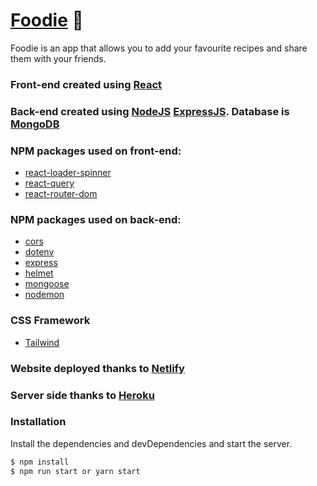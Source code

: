 # [Foodie](https://dazzling-perlman-f5479e.netlify.app/) 🍴
Foodie is an app that allows you to add your favourite recipes and share them with your friends.

### Front-end created using [React](https://pl.reactjs.org/)
### Back-end created using [NodeJS](https://nodejs.org/en/) [ExpressJS](https://expressjs.com/). Database is [MongoDB](https://www.mongodb.com/)

### NPM packages used on front-end: 
- [react-loader-spinner](https://www.npmjs.com/package/react-loader-spinner)
- [react-query](https://www.npmjs.com/package/react-query)
- [react-router-dom](https://reactrouter.com/web/guides/quick-start)

### NPM packages used on back-end:
- [cors](https://www.npmjs.com/package/cors)
- [dotenv](https://www.npmjs.com/package/dotenv)
- [express](https://expressjs.com/)
- [helmet](https://www.npmjs.com/package/helmet)
- [mongoose](https://www.npmjs.com/package/mongoose)
- [nodemon](https://www.npmjs.com/package/nodemon)

### CSS Framework
- [Tailwind](https://tailwindcss.com/)

### Website deployed thanks to [Netlify](https://www.netlify.com/)
### Server side thanks to [Heroku](https://www.heroku.com/)

### Installation

Install the dependencies and devDependencies and start the server.

```sh
$ npm install
$ npm run start or yarn start
```


